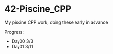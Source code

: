 # 42-Piscine_CPP
My piscine CPP work, doing these early in advance

Progress:
- Day00 3/3
- Day01 3/11
